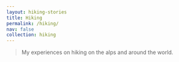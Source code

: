 ```yaml
---
layout: hiking-stories
title: Hiking
permalink: /hiking/
nav: false
collection: hiking
---
```


> My experiences on hiking on the alps and around the world.

